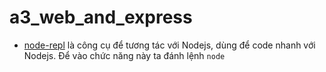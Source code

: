 # a3_web_and_express
* [node-repl](https://nodejs.org/docs/latest-v8.x/api/repl.html) là công cụ để tương tác với Nodejs, dùng để code nhanh với Nodejs. Để vào chức năng này ta đánh lệnh ```node```
